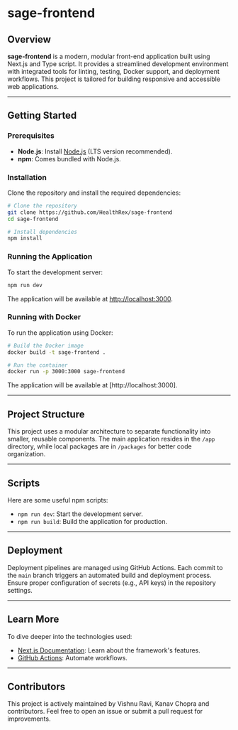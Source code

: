 # sage-frontend

## Overview

**sage-frontend** is a modern, modular front-end application built using Next.js and Type script. It provides a streamlined development environment with integrated tools for linting, testing, Docker support, and deployment workflows. This project is tailored for building responsive and accessible web applications.

---

## Getting Started

### Prerequisites

- **Node.js**: Install [Node.js](https://nodejs.org/en/download) (LTS version recommended).
- **npm**: Comes bundled with Node.js.

### Installation

Clone the repository and install the required dependencies:

```bash
# Clone the repository
git clone https://github.com/HealthRex/sage-frontend
cd sage-frontend

# Install dependencies
npm install
```

### Running the Application

To start the development server:

```bash
npm run dev
```

The application will be available at [http://localhost:3000](http://localhost:3000).

### Running with Docker

To run the application using Docker:

```bash
# Build the Docker image
docker build -t sage-frontend .

# Run the container
docker run -p 3000:3000 sage-frontend
```

The application will be available at [http://localhost:3000].

---

## Project Structure

This project uses a modular architecture to separate functionality into smaller, reusable components. The main application resides in the `/app` directory, while local packages are in `/packages` for better code organization.

---


## Scripts

Here are some useful npm scripts:

- `npm run dev`: Start the development server.
- `npm run build`: Build the application for production.


---

## Deployment

Deployment pipelines are managed using GitHub Actions. Each commit to the `main` branch triggers an automated build and deployment process. Ensure proper configuration of secrets (e.g., API keys) in the repository settings.

---

## Learn More

To dive deeper into the technologies used:

- [Next.js Documentation](https://nextjs.org/docs): Learn about the framework's features.
- [GitHub Actions](https://docs.github.com/en/actions): Automate workflows.

---


## Contributors

This project is actively maintained by Vishnu Ravi, Kanav Chopra and contributors. Feel free to open an issue or submit a pull request for improvements.


